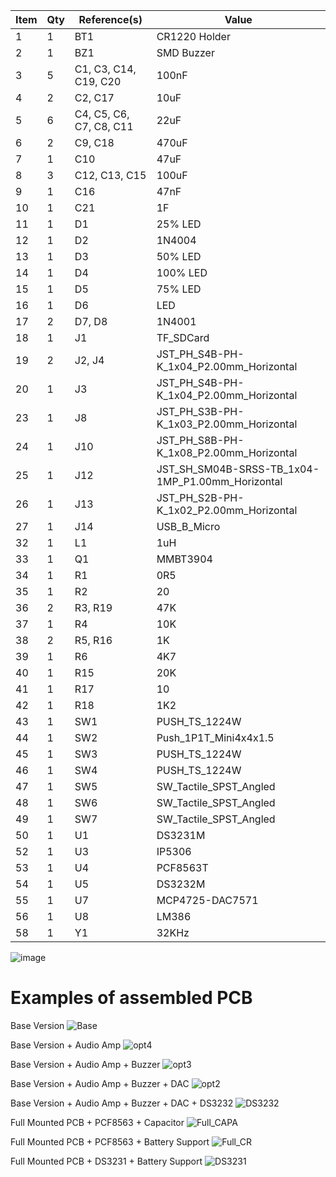 |Item|Qty|Reference(s)|Value|
|----|----|----|----|
|1|1|BT1|CR1220 Holder|
|2|1|BZ1|SMD Buzzer|
|3|5|C1, C3, C14, C19, C20|100nF|
|4|2|C2, C17|10uF|
|5|6|C4, C5, C6, C7, C8, C11|22uF|
|6|2|C9, C18|470uF|
|7|1|C10|47uF|
|8|3|C12, C13, C15|100uF|
|9|1|C16|47nF|
|10|1|C21|1F|
|11|1|D1|25% LED|
|12|1|D2|1N4004|
|13|1|D3|50% LED|
|14|1|D4|100% LED|
|15|1|D5|75% LED|
|16|1|D6|LED|
|17|2|D7, D8|1N4001|
|18|1|J1|TF_SDCard|
|19|2|J2, J4|JST_PH_S4B-PH-K_1x04_P2.00mm_Horizontal|
|20|1|J3|JST_PH_S4B-PH-K_1x04_P2.00mm_Horizontal|
|23|1|J8|JST_PH_S3B-PH-K_1x03_P2.00mm_Horizontal|
|24|1|J10|JST_PH_S8B-PH-K_1x08_P2.00mm_Horizontal|
|25|1|J12|JST_SH_SM04B-SRSS-TB_1x04-1MP_P1.00mm_Horizontal|
|26|1|J13|JST_PH_S2B-PH-K_1x02_P2.00mm_Horizontal|
|27|1|J14|USB_B_Micro|
|32|1|L1|1uH|
|33|1|Q1|MMBT3904|
|34|1|R1|0R5|
|35|1|R2|20|
|36|2|R3, R19|47K|
|37|1|R4|10K|
|38|2|R5, R16|1K|
|39|1|R6|4K7|
|40|1|R15|20K|
|41|1|R17|10|
|42|1|R18|1K2|
|43|1|SW1|PUSH_TS_1224W|
|44|1|SW2|Push_1P1T_Mini4x4x1.5|
|45|1|SW3|PUSH_TS_1224W|
|46|1|SW4|PUSH_TS_1224W|
|47|1|SW5|SW_Tactile_SPST_Angled|
|48|1|SW6|SW_Tactile_SPST_Angled|
|49|1|SW7|SW_Tactile_SPST_Angled|
|50|1|U1|DS3231M|
|52|1|U3|IP5306|
|53|1|U4|PCF8563T|
|54|1|U5|DS3232M|
|55|1|U7|MCP4725-DAC7571|
|56|1|U8|LM386|
|58|1|Y1|32KHz|
![image](https://user-images.githubusercontent.com/84618082/219956167-36aafa2c-eb21-4249-8dd9-dd025f66c8a2.png)




# Examples of assembled PCB #

Base Version
![Base](https://user-images.githubusercontent.com/84618082/219873674-359837d6-7c5d-49a2-88f0-c229368e3fdf.png)

Base Version + Audio Amp
![opt4](https://user-images.githubusercontent.com/84618082/219873691-34a80357-db52-4684-95ce-8fa7a2eea096.png)

Base Version + Audio Amp + Buzzer
![opt3](https://user-images.githubusercontent.com/84618082/219873715-bb43910a-4eca-4673-b687-e6cd12b8cba9.png)

Base Version + Audio Amp + Buzzer + DAC
![opt2](https://user-images.githubusercontent.com/84618082/219873738-7ec366cf-68ae-4a44-8095-6e63e4763134.png)

Base Version + Audio Amp + Buzzer + DAC + DS3232
![DS3232](https://user-images.githubusercontent.com/84618082/219873760-c614199b-b6fb-43c9-a8ec-c2cd76a44178.png)

Full Mounted PCB  + PCF8563 + Capacitor
![Full_CAPA](https://user-images.githubusercontent.com/84618082/219873795-992b8f21-4fec-46de-8510-d7ee792509d8.png)

Full Mounted PCB  + PCF8563 + Battery Support
![Full_CR](https://user-images.githubusercontent.com/84618082/219873621-798adab5-4a83-448e-85c2-c95bc60a61b0.png)

Full Mounted PCB  + DS3231 + Battery Support
![DS3231](https://user-images.githubusercontent.com/84618082/219873642-e8f2b819-b7f2-4c7e-82d2-90595061a8c2.png)

